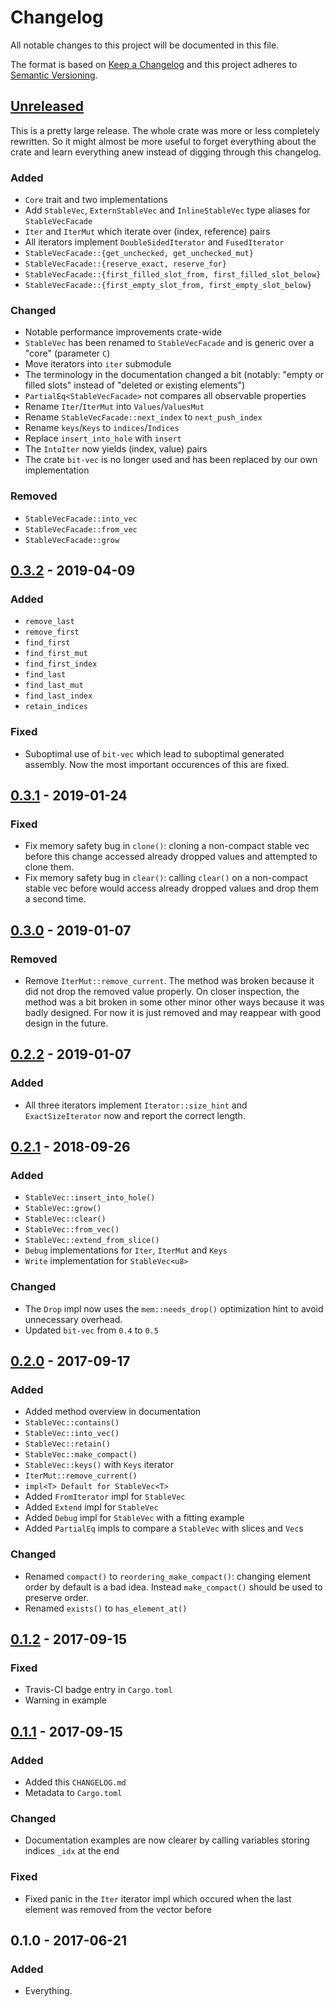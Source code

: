 # Changelog
All notable changes to this project will be documented in this file.

The format is based on [Keep a Changelog](http://keepachangelog.com/en/1.0.0/)
and this project adheres to [Semantic Versioning](http://semver.org/spec/v2.0.0.html).

## [Unreleased]

This is a pretty large release. The whole crate was more or less completely
rewritten. So it might almost be more useful to forget everything about the
crate and learn everything anew instead of digging through this changelog.

### Added
- `Core` trait and two implementations
- Add `StableVec`, `ExternStableVec` and `InlineStableVec` type aliases for
  `StableVecFacade`
- `Iter` and `IterMut` which iterate over (index, reference) pairs
- All iterators implement `DoubleSidedIterator` and `FusedIterator`
- `StableVecFacade::{get_unchecked, get_unchecked_mut}`
- `StableVecFacade::{reserve_exact, reserve_for}`
- `StableVecFacade::{first_filled_slot_from, first_filled_slot_below}`
- `StableVecFacade::{first_empty_slot_from, first_empty_slot_below}`

### Changed
- Notable performance improvements crate-wide
- `StableVec` has been renamed to `StableVecFacade` and is generic over a
  "core" (parameter `C`)
- Move iterators into `iter` submodule
- The terminology in the documentation changed a bit (notably: "empty or filled
  slots" instead of "deleted or existing elements")
- `PartialEq<StableVecFacade>` not compares all observable properties
- Rename `Iter`/`IterMut` into `Values`/`ValuesMut`
- Rename `StableVecFacade::next_index` to `next_push_index`
- Rename `keys`/`Keys` to `indices`/`Indices`
- Replace `insert_into_hole` with `insert`
- The `IntoIter` now yields (index, value) pairs
- The crate `bit-vec` is no longer used and has been replaced by our own
  implementation

### Removed
- `StableVecFacade::into_vec`
- `StableVecFacade::from_vec`
- `StableVecFacade::grow`


## [0.3.2] - 2019-04-09
### Added
- `remove_last`
- `remove_first`
- `find_first`
- `find_first_mut`
- `find_first_index`
- `find_last`
- `find_last_mut`
- `find_last_index`
- `retain_indices`

### Fixed
- Suboptimal use of `bit-vec` which lead to suboptimal generated assembly.
  Now the most important occurences of this are fixed.


## [0.3.1] - 2019-01-24
### Fixed
- Fix memory safety bug in `clone()`: cloning a non-compact stable vec before
  this change accessed already dropped values and attempted to clone them.
- Fix memory safety bug in `clear()`: calling `clear()` on a non-compact
  stable vec before would access already dropped values and drop them a second
  time.

## [0.3.0] - 2019-01-07
### Removed
- Remove `IterMut::remove_current`. The method was broken because it did not
  drop the removed value properly. On closer inspection, the method was a bit
  broken in some other minor other ways because it was badly designed. For now
  it is just removed and may reappear with good design in the future.

## [0.2.2] - 2019-01-07
### Added
- All three iterators implement `Iterator::size_hint` and `ExactSizeIterator`
  now and report the correct length.

## [0.2.1] - 2018-09-26
### Added
- `StableVec::insert_into_hole()`
- `StableVec::grow()`
- `StableVec::clear()`
- `StableVec::from_vec()`
- `StableVec::extend_from_slice()`
- `Debug` implementations for `Iter`, `IterMut` and `Keys`
- `Write` implementation for `StableVec<u8>`

### Changed
- The `Drop` impl now uses the `mem::needs_drop()` optimization hint to avoid
  unnecessary overhead.
- Updated `bit-vec` from `0.4` to `0.5`

## [0.2.0] - 2017-09-17
### Added
- Added method overview in documentation
- `StableVec::contains()`
- `StableVec::into_vec()`
- `StableVec::retain()`
- `StableVec::make_compact()`
- `StableVec::keys()` with `Keys` iterator
- `IterMut::remove_current()`
- `impl<T> Default for StableVec<T>`
- Added `FromIterator` impl for `StableVec`
- Added `Extend` impl for `StableVec`
- Added `Debug` impl for `StableVec` with a fitting example
- Added `PartialEq` impls to compare a `StableVec` with slices and `Vec`s

### Changed
- Renamed `compact()` to `reordering_make_compact()`: changing element order by
  default is a bad idea. Instead `make_compact()` should be used to preserve
  order.
- Renamed `exists()` to `has_element_at()`

## [0.1.2] - 2017-09-15
### Fixed
- Travis-CI badge entry in `Cargo.toml`
- Warning in example

## [0.1.1] - 2017-09-15
### Added
- Added this `CHANGELOG.md`
- Metadata to `Cargo.toml`

### Changed
- Documentation examples are now clearer by calling variables storing indices
  `_idx` at the end

### Fixed
- Fixed panic in the `Iter` iterator impl which occured when the last element
  was removed from the vector before

## 0.1.0 - 2017-06-21
### Added
- Everything.


[Unreleased]: https://github.com/LukasKalbertodt/stable-vec/compare/v0.3.2...HEAD
[0.3.2]: https://github.com/LukasKalbertodt/stable-vec/compare/v0.3.1...v0.3.2
[0.3.1]: https://github.com/LukasKalbertodt/stable-vec/compare/v0.3.0...v0.3.1
[0.3.0]: https://github.com/LukasKalbertodt/stable-vec/compare/v0.2.2...v0.3.0
[0.2.2]: https://github.com/LukasKalbertodt/stable-vec/compare/v0.2.1...v0.2.2
[0.2.1]: https://github.com/LukasKalbertodt/stable-vec/compare/v0.2.0...v0.2.1
[0.2.0]: https://github.com/LukasKalbertodt/stable-vec/compare/v0.1.2...v0.2.0
[0.1.2]: https://github.com/LukasKalbertodt/stable-vec/compare/v0.1.1...v0.1.2
[0.1.1]: https://github.com/LukasKalbertodt/stable-vec/compare/v0.1.0...v0.1.1
